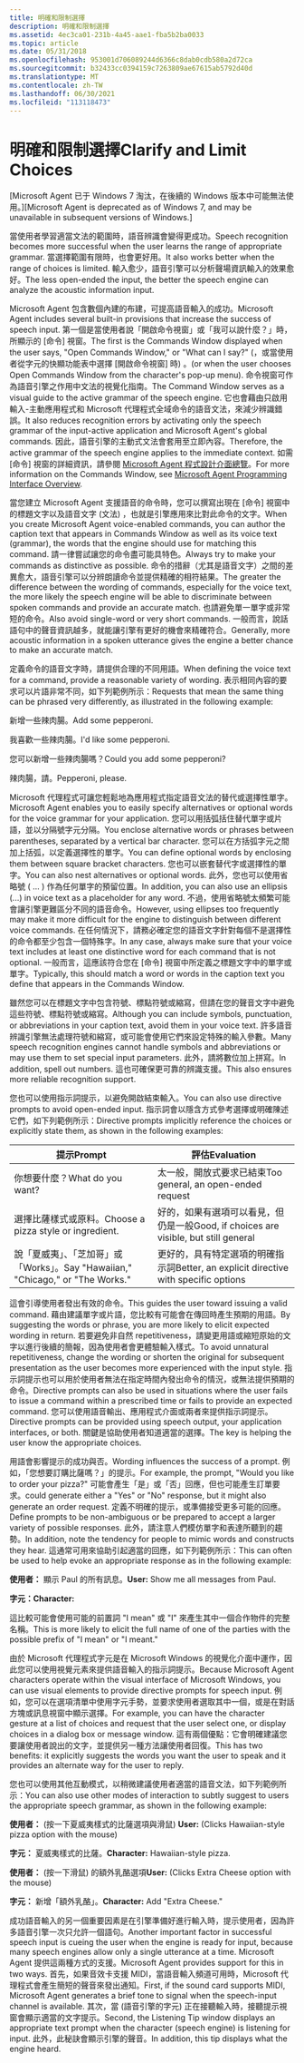 ```yaml
---
title: 明確和限制選擇
description: 明確和限制選擇
ms.assetid: 4ec3ca01-231b-4a45-aae1-fba5b2ba0033
ms.topic: article
ms.date: 05/31/2018
ms.openlocfilehash: 953001d706089244d6366c8dab0cdb580a2d72ca
ms.sourcegitcommit: b32433cc0394159c7263809ae67615ab5792d40d
ms.translationtype: MT
ms.contentlocale: zh-TW
ms.lasthandoff: 06/30/2021
ms.locfileid: "113118473"
---
```

# <a name="clarify-and-limit-choices"></a><span data-ttu-id="654f6-103">明確和限制選擇</span><span class="sxs-lookup"><span data-stu-id="654f6-103">Clarify and Limit Choices</span></span>

<span data-ttu-id="654f6-104">\[Microsoft Agent 已于 Windows 7 淘汰，在後續的 Windows 版本中可能無法使用。\]</span><span class="sxs-lookup"><span data-stu-id="654f6-104">\[Microsoft Agent is deprecated as of Windows 7, and may be unavailable in subsequent versions of Windows.\]</span></span>

<span data-ttu-id="654f6-105">當使用者學習適當文法的範圍時，語音辨識會變得更成功。</span><span class="sxs-lookup"><span data-stu-id="654f6-105">Speech recognition becomes more successful when the user learns the range of appropriate grammar.</span></span> <span data-ttu-id="654f6-106">當選擇範圍有限時，也會更好用。</span><span class="sxs-lookup"><span data-stu-id="654f6-106">It also works better when the range of choices is limited.</span></span> <span data-ttu-id="654f6-107">輸入愈少，語音引擎可以分析聲場資訊輸入的效果愈好。</span><span class="sxs-lookup"><span data-stu-id="654f6-107">The less open-ended the input, the better the speech engine can analyze the acoustic information input.</span></span>

<span data-ttu-id="654f6-108">Microsoft Agent 包含數個內建的布建，可提高語音輸入的成功。</span><span class="sxs-lookup"><span data-stu-id="654f6-108">Microsoft Agent includes several built-in provisions that increase the success of speech input.</span></span> <span data-ttu-id="654f6-109">第一個是當使用者說「開啟命令視窗」或「我可以說什麼？」時，所顯示的 [命令] 視窗。</span><span class="sxs-lookup"><span data-stu-id="654f6-109">The first is the Commands Window displayed when the user says, "Open Commands Window," or "What can I say?"</span></span> <span data-ttu-id="654f6-110"> (，或當使用者從字元的快顯功能表中選擇 [開啟命令視窗] 時) 。</span><span class="sxs-lookup"><span data-stu-id="654f6-110">(or when the user chooses Open Commands Window from the character's pop-up menu).</span></span> <span data-ttu-id="654f6-111">命令視窗可作為語音引擎之作用中文法的視覺化指南。</span><span class="sxs-lookup"><span data-stu-id="654f6-111">The Command Window serves as a visual guide to the active grammar of the speech engine.</span></span> <span data-ttu-id="654f6-112">它也會藉由只啟用輸入-主動應用程式和 Microsoft 代理程式全域命令的語音文法，來減少辨識錯誤。</span><span class="sxs-lookup"><span data-stu-id="654f6-112">It also reduces recognition errors by activating only the speech grammar of the input-active application and Microsoft Agent's global commands.</span></span> <span data-ttu-id="654f6-113">因此，語音引擎的主動式文法會套用至立即內容。</span><span class="sxs-lookup"><span data-stu-id="654f6-113">Therefore, the active grammar of the speech engine applies to the immediate context.</span></span> <span data-ttu-id="654f6-114">如需 [命令] 視窗的詳細資訊，請參閱 [Microsoft Agent 程式設計介面總覽](microsoft-agent-programming-interface-overview.md)。</span><span class="sxs-lookup"><span data-stu-id="654f6-114">For more information on the Commands Window, see [Microsoft Agent Programming Interface Overview](microsoft-agent-programming-interface-overview.md).</span></span>

<span data-ttu-id="654f6-115">當您建立 Microsoft Agent 支援語音的命令時，您可以撰寫出現在 [命令] 視窗中的標題文字以及語音文字 (文法) ，也就是引擎應用來比對此命令的文字。</span><span class="sxs-lookup"><span data-stu-id="654f6-115">When you create Microsoft Agent voice-enabled commands, you can author the caption text that appears in Commands Window as well as its voice text (grammar), the words that the engine should use for matching this command.</span></span> <span data-ttu-id="654f6-116">請一律嘗試讓您的命令盡可能具特色。</span><span class="sxs-lookup"><span data-stu-id="654f6-116">Always try to make your commands as distinctive as possible.</span></span> <span data-ttu-id="654f6-117">命令的措辭（尤其是語音文字）之間的差異愈大，語音引擎可以分辨朗讀命令並提供精確的相符結果。</span><span class="sxs-lookup"><span data-stu-id="654f6-117">The greater the difference between the wording of commands, especially for the voice text, the more likely the speech engine will be able to discriminate between spoken commands and provide an accurate match.</span></span> <span data-ttu-id="654f6-118">也請避免單一單字或非常短的命令。</span><span class="sxs-lookup"><span data-stu-id="654f6-118">Also avoid single-word or very short commands.</span></span> <span data-ttu-id="654f6-119">一般而言，說話語句中的聲音資訊越多，就能讓引擎有更好的機會來精確符合。</span><span class="sxs-lookup"><span data-stu-id="654f6-119">Generally, more acoustic information in a spoken utterance gives the engine a better chance to make an accurate match.</span></span>

<span data-ttu-id="654f6-120">定義命令的語音文字時，請提供合理的不同用語。</span><span class="sxs-lookup"><span data-stu-id="654f6-120">When defining the voice text for a command, provide a reasonable variety of wording.</span></span> <span data-ttu-id="654f6-121">表示相同內容的要求可以片語非常不同，如下列範例所示：</span><span class="sxs-lookup"><span data-stu-id="654f6-121">Requests that mean the same thing can be phrased very differently, as illustrated in the following example:</span></span>

<span data-ttu-id="654f6-122">新增一些辣肉腸。</span><span class="sxs-lookup"><span data-stu-id="654f6-122">Add some pepperoni.</span></span>

<span data-ttu-id="654f6-123">我喜歡一些辣肉腸。</span><span class="sxs-lookup"><span data-stu-id="654f6-123">I'd like some pepperoni.</span></span>

<span data-ttu-id="654f6-124">您可以新增一些辣肉腸嗎？</span><span class="sxs-lookup"><span data-stu-id="654f6-124">Could you add some pepperoni?</span></span>

<span data-ttu-id="654f6-125">辣肉腸，請。</span><span class="sxs-lookup"><span data-stu-id="654f6-125">Pepperoni, please.</span></span>

<span data-ttu-id="654f6-126">Microsoft 代理程式可讓您輕鬆地為應用程式指定語音文法的替代或選擇性單字。</span><span class="sxs-lookup"><span data-stu-id="654f6-126">Microsoft Agent enables you to easily specify alternatives or optional words for the voice grammar for your application.</span></span> <span data-ttu-id="654f6-127">您可以用括弧括住替代單字或片語，並以分隔號字元分隔。</span><span class="sxs-lookup"><span data-stu-id="654f6-127">You enclose alternative words or phrases between parentheses, separated by a vertical bar character.</span></span> <span data-ttu-id="654f6-128">您可以在方括弧字元之間加上括弧，以定義選擇性的單字。</span><span class="sxs-lookup"><span data-stu-id="654f6-128">You can define optional words by enclosing them between square bracket characters.</span></span> <span data-ttu-id="654f6-129">您也可以嵌套替代字或選擇性的單字。</span><span class="sxs-lookup"><span data-stu-id="654f6-129">You can also nest alternatives or optional words.</span></span> <span data-ttu-id="654f6-130">此外，您也可以使用省略號 ( ... ) 作為任何單字的預留位置。</span><span class="sxs-lookup"><span data-stu-id="654f6-130">In addition, you can also use an ellipsis (...) in voice text as a placeholder for any word.</span></span> <span data-ttu-id="654f6-131">不過，使用省略號太頻繁可能會讓引擎更難區分不同的語音命令。</span><span class="sxs-lookup"><span data-stu-id="654f6-131">However, using ellipses too frequently may make it more difficult for the engine to distinguish between different voice commands.</span></span> <span data-ttu-id="654f6-132">在任何情況下，請務必確定您的語音文字針對每個不是選擇性的命令都至少包含一個特殊字。</span><span class="sxs-lookup"><span data-stu-id="654f6-132">In any case, always make sure that your voice text includes at least one distinctive word for each command that is not optional.</span></span> <span data-ttu-id="654f6-133">一般而言，這應該符合您在 [命令] 視窗中所定義之標題文字中的單字或單字。</span><span class="sxs-lookup"><span data-stu-id="654f6-133">Typically, this should match a word or words in the caption text you define that appears in the Commands Window.</span></span>

<span data-ttu-id="654f6-134">雖然您可以在標題文字中包含符號、標點符號或縮寫，但請在您的聲音文字中避免這些符號、標點符號或縮寫。</span><span class="sxs-lookup"><span data-stu-id="654f6-134">Although you can include symbols, punctuation, or abbreviations in your caption text, avoid them in your voice text.</span></span> <span data-ttu-id="654f6-135">許多語音辨識引擎無法處理符號和縮寫，或可能會使用它們來設定特殊的輸入參數。</span><span class="sxs-lookup"><span data-stu-id="654f6-135">Many speech recognition engines cannot handle symbols and abbreviations or may use them to set special input parameters.</span></span> <span data-ttu-id="654f6-136">此外，請將數位加上拼寫。</span><span class="sxs-lookup"><span data-stu-id="654f6-136">In addition, spell out numbers.</span></span> <span data-ttu-id="654f6-137">這也可確保更可靠的辨識支援。</span><span class="sxs-lookup"><span data-stu-id="654f6-137">This also ensures more reliable recognition support.</span></span>

<span data-ttu-id="654f6-138">您也可以使用指示詞提示，以避免開啟結束輸入。</span><span class="sxs-lookup"><span data-stu-id="654f6-138">You can also use directive prompts to avoid open-ended input.</span></span> <span data-ttu-id="654f6-139">指示詞會以隱含方式參考選擇或明確陳述它們，如下列範例所示：</span><span class="sxs-lookup"><span data-stu-id="654f6-139">Directive prompts implicitly reference the choices or explicitly state them, as shown in the following examples:</span></span>



| <span data-ttu-id="654f6-140">提示</span><span class="sxs-lookup"><span data-stu-id="654f6-140">Prompt</span></span>                                           | <span data-ttu-id="654f6-141">評估</span><span class="sxs-lookup"><span data-stu-id="654f6-141">Evaluation</span></span>                                                    |
|--------------------------------------------|-----------------------------------------------------|
| <span data-ttu-id="654f6-142">你想要什麼？</span><span class="sxs-lookup"><span data-stu-id="654f6-142">What do you want?</span></span>                          | <span data-ttu-id="654f6-143">太一般，開放式要求已結束</span><span class="sxs-lookup"><span data-stu-id="654f6-143">Too general, an open-ended request</span></span>                  |
| <span data-ttu-id="654f6-144">選擇比薩樣式或原料。</span><span class="sxs-lookup"><span data-stu-id="654f6-144">Choose a pizza style or ingredient.</span></span>        | <span data-ttu-id="654f6-145">好的，如果有選項可以看見，但仍是一般</span><span class="sxs-lookup"><span data-stu-id="654f6-145">Good, if choices are visible, but still general</span></span>     |
| <span data-ttu-id="654f6-146">說「夏威夷」、「芝加哥」或「Works」。</span><span class="sxs-lookup"><span data-stu-id="654f6-146">Say "Hawaiian," "Chicago," or "The Works."</span></span> | <span data-ttu-id="654f6-147">更好的，具有特定選項的明確指示詞</span><span class="sxs-lookup"><span data-stu-id="654f6-147">Better, an explicit directive with specific options</span></span> |



 

<span data-ttu-id="654f6-148">這會引導使用者發出有效的命令。</span><span class="sxs-lookup"><span data-stu-id="654f6-148">This guides the user toward issuing a valid command.</span></span> <span data-ttu-id="654f6-149">藉由建議單字或片語，您比較有可能會在傳回時產生預期的用語。</span><span class="sxs-lookup"><span data-stu-id="654f6-149">By suggesting the words or phrase, you are more likely to elicit expected wording in return.</span></span> <span data-ttu-id="654f6-150">若要避免非自然 repetitiveness，請變更用語或縮短原始的文字以進行後續的簡報，因為使用者會更體驗輸入樣式。</span><span class="sxs-lookup"><span data-stu-id="654f6-150">To avoid unnatural repetitiveness, change the wording or shorten the original for subsequent presentation as the user becomes more experienced with the input style.</span></span> <span data-ttu-id="654f6-151">指示詞提示也可以用於使用者無法在指定時間內發出命令的情況，或無法提供預期的命令。</span><span class="sxs-lookup"><span data-stu-id="654f6-151">Directive prompts can also be used in situations where the user fails to issue a command within a prescribed time or fails to provide an expected command.</span></span> <span data-ttu-id="654f6-152">您可以使用語音輸出、應用程式介面或兩者來提供指示詞提示。</span><span class="sxs-lookup"><span data-stu-id="654f6-152">Directive prompts can be provided using speech output, your application interfaces, or both.</span></span> <span data-ttu-id="654f6-153">關鍵是協助使用者知道適當的選擇。</span><span class="sxs-lookup"><span data-stu-id="654f6-153">The key is helping the user know the appropriate choices.</span></span>

<span data-ttu-id="654f6-154">用語會影響提示的成功與否。</span><span class="sxs-lookup"><span data-stu-id="654f6-154">Wording influences the success of a prompt.</span></span> <span data-ttu-id="654f6-155">例如，「您想要訂購比薩嗎？」的提示。</span><span class="sxs-lookup"><span data-stu-id="654f6-155">For example, the prompt, "Would you like to order your pizza?"</span></span> <span data-ttu-id="654f6-156">可能會產生「是」或「否」回應，但也可能產生訂單要求。</span><span class="sxs-lookup"><span data-stu-id="654f6-156">could generate either a "Yes" or "No" response, but it might also generate an order request.</span></span> <span data-ttu-id="654f6-157">定義不明確的提示，或準備接受更多可能的回應。</span><span class="sxs-lookup"><span data-stu-id="654f6-157">Define prompts to be non-ambiguous or be prepared to accept a larger variety of possible responses.</span></span> <span data-ttu-id="654f6-158">此外，請注意人們模仿單字和表達所聽到的趨勢。</span><span class="sxs-lookup"><span data-stu-id="654f6-158">In addition, note the tendency for people to mimic words and constructs they hear.</span></span> <span data-ttu-id="654f6-159">這通常可用來協助引起適當的回應，如下列範例所示：</span><span class="sxs-lookup"><span data-stu-id="654f6-159">This can often be used to help evoke an appropriate response as in the following example:</span></span>

<span data-ttu-id="654f6-160">**使用者：** 顯示 Paul 的所有訊息。</span><span class="sxs-lookup"><span data-stu-id="654f6-160">**User:** Show me all messages from Paul.</span></span>

<span data-ttu-id="654f6-161">**字元：**</span><span class="sxs-lookup"><span data-stu-id="654f6-161">**Character:**</span></span>

<span data-ttu-id="654f6-162">這比較可能會使用可能的前置詞 "I mean" 或 "I" 來產生其中一個合作物件的完整名稱。</span><span class="sxs-lookup"><span data-stu-id="654f6-162">This is more likely to elicit the full name of one of the parties with the possible prefix of "I mean" or "I meant."</span></span>

<span data-ttu-id="654f6-163">由於 Microsoft 代理程式字元是在 Microsoft Windows 的視覺化介面中運作，因此您可以使用視覺元素來提供語音輸入的指示詞提示。</span><span class="sxs-lookup"><span data-stu-id="654f6-163">Because Microsoft Agent characters operate within the visual interface of Microsoft Windows, you can use visual elements to provide directive prompts for speech input.</span></span> <span data-ttu-id="654f6-164">例如，您可以在選項清單中使用字元手勢，並要求使用者選取其中一個，或是在對話方塊或訊息視窗中顯示選擇。</span><span class="sxs-lookup"><span data-stu-id="654f6-164">For example, you can have the character gesture at a list of choices and request that the user select one, or display choices in a dialog box or message window.</span></span> <span data-ttu-id="654f6-165">這有兩個優點：它會明確建議您要讓使用者說出的文字，並提供另一種方法讓使用者回復。</span><span class="sxs-lookup"><span data-stu-id="654f6-165">This has two benefits: it explicitly suggests the words you want the user to speak and it provides an alternate way for the user to reply.</span></span>

<span data-ttu-id="654f6-166">您也可以使用其他互動模式，以稍微建議使用者適當的語音文法，如下列範例所示：</span><span class="sxs-lookup"><span data-stu-id="654f6-166">You can also use other modes of interaction to subtly suggest to users the appropriate speech grammar, as shown in the following example:</span></span>

<span data-ttu-id="654f6-167">**使用者：** (按一下夏威夷樣式的比薩選項與滑鼠) </span><span class="sxs-lookup"><span data-stu-id="654f6-167">**User:** (Clicks Hawaiian-style pizza option with the mouse)</span></span>

<span data-ttu-id="654f6-168">**字元：** 夏威夷樣式的比薩。</span><span class="sxs-lookup"><span data-stu-id="654f6-168">**Character:** Hawaiian-style pizza.</span></span>

<span data-ttu-id="654f6-169">**使用者：** (按一下滑鼠) 的額外乳酪選項</span><span class="sxs-lookup"><span data-stu-id="654f6-169">**User:** (Clicks Extra Cheese option with the mouse)</span></span>

<span data-ttu-id="654f6-170">**字元：** 新增「額外乳酪」。</span><span class="sxs-lookup"><span data-stu-id="654f6-170">**Character:** Add "Extra Cheese."</span></span>

<span data-ttu-id="654f6-171">成功語音輸入的另一個重要因素是在引擎準備好進行輸入時，提示使用者，因為許多語音引擎一次只允許一個語句。</span><span class="sxs-lookup"><span data-stu-id="654f6-171">Another important factor in successful speech input is cueing the user when the engine is ready for input, because many speech engines allow only a single utterance at a time.</span></span> <span data-ttu-id="654f6-172">Microsoft Agent 提供這兩種方式的支援。</span><span class="sxs-lookup"><span data-stu-id="654f6-172">Microsoft Agent provides support for this in two ways.</span></span> <span data-ttu-id="654f6-173">首先，如果音效卡支援 MIDI，當語音輸入頻道可用時，Microsoft 代理程式會產生簡短的聲音來發出通知。</span><span class="sxs-lookup"><span data-stu-id="654f6-173">First, if the sound card supports MIDI, Microsoft Agent generates a brief tone to signal when the speech-input channel is available.</span></span> <span data-ttu-id="654f6-174">其次，當 (語音引擎的字元) 正在接聽輸入時，接聽提示視窗會顯示適當的文字提示。</span><span class="sxs-lookup"><span data-stu-id="654f6-174">Second, the Listening Tip window displays an appropriate text prompt when the character (speech engine) is listening for input.</span></span> <span data-ttu-id="654f6-175">此外，此秘訣會顯示引擎的聲音。</span><span class="sxs-lookup"><span data-stu-id="654f6-175">In addition, this tip displays what the engine heard.</span></span>

 

 




